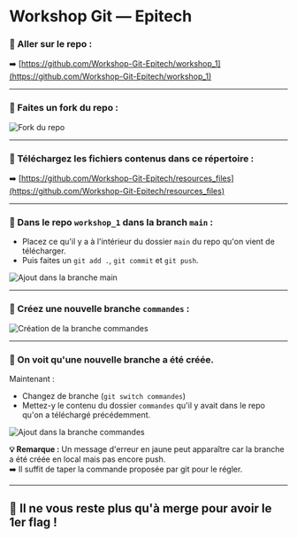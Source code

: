 # Workshop Git — Epitech

### 📌 Aller sur le repo :

➡️ [https://github.com/Workshop-Git-Epitech/workshop_1](https://github.com/Workshop-Git-Epitech/workshop_1)

---

### 📌 Faites un fork du repo :

![Fork du repo](https://imgur.com/a/R6PwJqX)

---

### 📌 Téléchargez les fichiers contenus dans ce répertoire :

➡️ [https://github.com/Workshop-Git-Epitech/resources_files](https://github.com/Workshop-Git-Epitech/resources_files)

---

### 📌 Dans le repo `workshop_1` dans la branch `main` :
- Placez ce qu'il y a à l'intérieur du dossier `main` du repo qu'on vient de télécharger.
- Puis faites un `git add .`, `git commit` et `git push`.

![Ajout dans la branche main](https://imgur.com/a/nhakGAt.png)

---

### 📌 Créez une nouvelle branche `commandes` :

![Création de la branche commandes](https://imgur.com/a/mZOQg2f)

---

### 📌 On voit qu'une nouvelle branche a été créée.
Maintenant :
- Changez de branche (`git switch commandes`)
- Mettez-y le contenu du dossier `commandes` qu'il y avait dans le repo qu'on a téléchargé précédemment.

![Ajout dans la branche commandes](https://imgur.com/a/cTYnlzD)

**💡 Remarque :**
Un message d'erreur en jaune peut apparaître car la branche a été créée en local mais pas encore push.  
➡️ Il suffit de taper la commande proposée par git pour le régler.

---

## 🎉 Il ne vous reste plus qu'à merge pour avoir le 1er flag !
